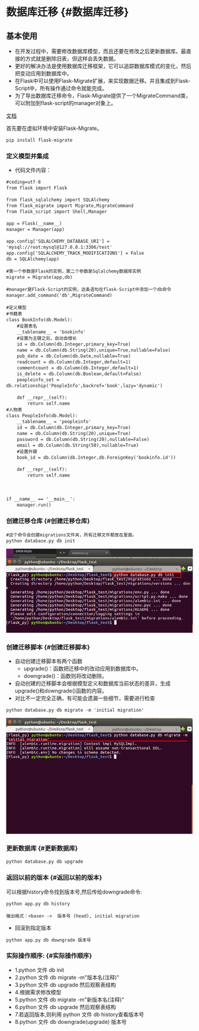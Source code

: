 # 数据库迁移 {#数据库迁移}

## 基本使用

* 在开发过程中，需要修改数据库模型，而且还要在修改之后更新数据库。最直接的方式就是删除旧表，但这样会丢失数据。
* 更好的解决办法是使用数据库迁移框架，它可以追踪数据库模式的变化，然后把变动应用到数据库中。
* 在Flask中可以使用Flask-Migrate扩展，来实现数据迁移。并且集成到Flask-Script中，所有操作通过命令就能完成。
* 为了导出数据库迁移命令，Flask-Migrate提供了一个MigrateCommand类，可以附加到flask-script的manager对象上。

[文档](https://github.com/miguelgrinberg/Flask-Migrate)

首先要在虚拟环境中安装Flask-Migrate。

```
pip install flask-migrate
```

### 定义模型并集成

* 代码文件内容：

```
#coding=utf-8
from flask import Flask

from flask_sqlalchemy import SQLAlchemy
from flask_migrate import Migrate,MigrateCommand
from flask_script import Shell,Manager

app = Flask(__name__)
manager = Manager(app)

app.config['SQLALCHEMY_DATABASE_URI'] = 'mysql://root:mysql@127.0.0.1:3306/test'
app.config['SQLALCHEMY_TRACK_MODIFICATIONS'] = False
db = SQLAlchemy(app)

#第一个参数是Flask的实例，第二个参数是Sqlalchemy数据库实例
migrate = Migrate(app,db) 

#manager是Flask-Script的实例，这条语句在flask-Script中添加一个db命令
manager.add_command('db',MigrateCommand)

#定义模型
#书籍表
class BookInfo(db.Model):
    #设置表名
    __tablename__ = 'bookinfo'
    #设置为主键之后，自动自增长
    id = db.Column(db.Integer,primary_key=True)
    name = db.Column(db.String(20),unique=True,nullable=False)
    pub_date = db.Column(db.Date,nullable=True)
    readcount = db.Column(db.Integer,default=1)
    commentcount = db.Column(db.Integer,default=1)
    is_delete = db.Column(db.Boolean,default=False)
    peopleinfo_set = db.relationship('PeopleInfo',backref='book',lazy='dynamic')

    def __repr__(self):
        return self.name
#人物表
class PeopleInfo(db.Model):
    __tablename__ = 'peopleinfo'
    id = db.Column(db.Integer,primary_key=True)
    name = db.Column(db.String(20),unique=True)
    password = db.Column(db.String(20),nullable=False)
    email = db.Column(db.String(50),nullable=True)
    #设置外键
    book_id = db.Column(db.Integer,db.ForeignKey('bookinfo.id'))

    def __repr__(self):
        return self.name



if __name__ == '__main__':
    manager.run()
```

### 创建迁移仓库 {#创建迁移仓库}

```
#这个命令会创建migrations文件夹，所有迁移文件都放在里面。
python database.py db init
```

![](/assets/db_init.png "创建迁移仓库")

### 创建迁移脚本 {#创建迁移脚本}

* 自动创建迁移脚本有两个函数
  * upgrade\(\)：函数把迁移中的改动应用到数据库中。
  * downgrade\(\)：函数则将改动删除。
* 自动创建的迁移脚本会根据模型定义和数据库当前状态的差异，生成upgrade\(\)和downgrade\(\)函数的内容。
* 对比不一定完全正确，有可能会遗漏一些细节，需要进行检查

```
python database.py db migrate -m 'initial migration'
```

![](/assets/migration.png "创建迁移脚本")

### 更新数据库 {#更新数据库}

```
python database.py db upgrade
```

### 返回以前的版本 {#返回以前的版本}

可以根据history命令找到版本号,然后传给downgrade命令:

```
python app.py db history

输出格式：<base> ->  版本号 (head), initial migration
```

* 回滚到指定版本

```
python app.py db downgrade 版本号
```

### 实际操作顺序: {#实际操作顺序}

* 1.python 文件 db init
* 2.python 文件 db migrate -m"版本名\(注释\)"
* 3.python 文件 db upgrade 然后观察表结构
* 4.根据需求修改模型
* 5.python 文件 db migrate -m"新版本名\(注释\)"
* 6.python 文件 db upgrade 然后观察表结构
* 7.若返回版本,则利用 python 文件 db history查看版本号
* 8.python 文件 db downgrade\(upgrade\) 版本号




